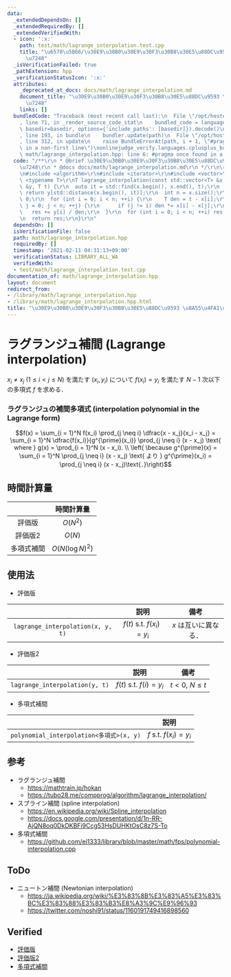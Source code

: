 ```yaml
---
data:
  _extendedDependsOn: []
  _extendedRequiredBy: []
  _extendedVerifiedWith:
  - icon: ':x:'
    path: test/math/lagrange_interpolation.test.cpp
    title: "\u6570\u5B66/\u30E9\u30B0\u30E9\u30F3\u30B8\u30E5\u88DC\u9593 \u8A55\u4FA1\
      \u7248"
  _isVerificationFailed: true
  _pathExtension: hpp
  _verificationStatusIcon: ':x:'
  attributes:
    _deprecated_at_docs: docs/math/lagrange_interpolation.md
    document_title: "\u30E9\u30B0\u30E9\u30F3\u30B8\u30E5\u88DC\u9593 \u8A55\u4FA1\
      \u7248"
    links: []
  bundledCode: "Traceback (most recent call last):\n  File \"/opt/hostedtoolcache/Python/3.9.1/x64/lib/python3.9/site-packages/onlinejudge_verify/documentation/build.py\"\
    , line 71, in _render_source_code_stat\n    bundled_code = language.bundle(stat.path,\
    \ basedir=basedir, options={'include_paths': [basedir]}).decode()\n  File \"/opt/hostedtoolcache/Python/3.9.1/x64/lib/python3.9/site-packages/onlinejudge_verify/languages/cplusplus.py\"\
    , line 193, in bundle\n    bundler.update(path)\n  File \"/opt/hostedtoolcache/Python/3.9.1/x64/lib/python3.9/site-packages/onlinejudge_verify/languages/cplusplus_bundle.py\"\
    , line 312, in update\n    raise BundleErrorAt(path, i + 1, \"#pragma once found\
    \ in a non-first line\")\nonlinejudge_verify.languages.cplusplus_bundle.BundleErrorAt:\
    \ math/lagrange_interpolation.hpp: line 6: #pragma once found in a non-first line\n"
  code: "/**\r\n * @brief \u30E9\u30B0\u30E9\u30F3\u30B8\u30E5\u88DC\u9593 \u8A55\u4FA1\
    \u7248\r\n * @docs docs/math/lagrange_interpolation.md\r\n */\r\n\r\n#pragma once\r\
    \n#include <algorithm>\r\n#include <iterator>\r\n#include <vector>\r\n\r\ntemplate\
    \ <typename T>\r\nT lagrange_interpolation(const std::vector<T> &x, const std::vector<T>\
    \ &y, T t) {\r\n  auto it = std::find(x.begin(), x.end(), t);\r\n  if (it != x.end())\
    \ return y[std::distance(x.begin(), it)];\r\n  int n = x.size();\r\n  T res =\
    \ 0;\r\n  for (int i = 0; i < n; ++i) {\r\n    T den = t - x[i];\r\n    for (int\
    \ j = 0; j < n; ++j) {\r\n      if (j != i) den *= x[i] - x[j];\r\n    }\r\n \
    \   res += y[i] / den;\r\n  }\r\n  for (int i = 0; i < n; ++i) res *= t - x[i];\r\
    \n  return res;\r\n}\r\n"
  dependsOn: []
  isVerificationFile: false
  path: math/lagrange_interpolation.hpp
  requiredBy: []
  timestamp: '2021-02-11 04:31:13+09:00'
  verificationStatus: LIBRARY_ALL_WA
  verifiedWith:
  - test/math/lagrange_interpolation.test.cpp
documentation_of: math/lagrange_interpolation.hpp
layout: document
redirect_from:
- /library/math/lagrange_interpolation.hpp
- /library/math/lagrange_interpolation.hpp.html
title: "\u30E9\u30B0\u30E9\u30F3\u30B8\u30E5\u88DC\u9593 \u8A55\u4FA1\u7248"
---
```

# ラグランジュ補間 (Lagrange interpolation)

$x_i \neq x_j \ (1 \leq i < j \leq N)$ を満たす $(x_i, y_i)$ について $f(x_i) = y_i$ を満たす $N - 1$ 次以下の多項式 $f$ を求める．


### ラグランジュの補間多項式 (interpolation polynomial in the Lagrange form)

$$f(x) = \sum_{i = 1}^N f(x_i) \prod_{j \neq i} \dfrac{x - x_j}{x_i - x_j} = \sum_{i = 1}^N \dfrac{f(x_i)}{g^{\prime}(x_i)} \prod_{j \neq i} (x - x_j) \text{ where } g(x) = \prod_{i = 1}^N (x - x_i). \\ \left( \because g^{\prime}(x) = \sum_{i = 1}^N \prod_{j \neq i} (x - x_j) \text{ より } g^{\prime}(x_i) = \prod_{j \neq i} (x - x_j)\text{．}\right)$$


## 時間計算量

||時間計算量|
|:--:|:--:|
|評価版|$O(N^2)$|
|評価版2|$O(N)$|
|多項式補間|$O(N(\log{N})^2)$|


## 使用法

- 評価版

||説明|備考|
|:--:|:--:|:--:|
|`lagrange_interpolation(x, y, t)`|$f(t) \text{ s.t. } f(x_i) = y_i$|$x$ は互いに異なる．|

- 評価版2

||説明|備考|
|:--:|:--:|:--:|
|`lagrange_interpolation(y, t)`|$f(t) \text{ s.t. } f(i) = y_i$|$t < 0,\ N \leq t$|

- 多項式補間

||説明|
|:--:|:--:|
|`polynomial_interpolation<多項式>(x, y)`|$f \text{ s.t. } f(x_i) = y_i$|


## 参考

- ラグランジュ補間
  - https://mathtrain.jp/hokan
  - https://tubo28.me/compprog/algorithm/lagrange_interpolation/
- スプライン補間 (spline interpolation)
  - https://en.wikipedia.org/wiki/Spline_interpolation
  - https://docs.google.com/presentation/d/1n-RR-AjQN8oq0DkDKBFi9Ccg53HsDUHKtOsC8z7S-To
- 多項式補間
  - https://github.com/ei1333/library/blob/master/math/fps/polynomial-interpolation.cpp


## ToDo

- ニュートン補間 (Newtonian interpolation)
  - https://ja.wikipedia.org/wiki/%E3%83%8B%E3%83%A5%E3%83%BC%E3%83%88%E3%83%B3%E8%A3%9C%E9%96%93
  - https://twitter.com/noshi91/status/1160191749416898560


## Verified

- [評価版](https://atcoder.jp/contests/arc033/submissions/10088080)
- [評価版2](https://atcoder.jp/contests/arc033/submissions/10510969)
- [多項式補間](https://judge.yosupo.jp/submission/3794)
